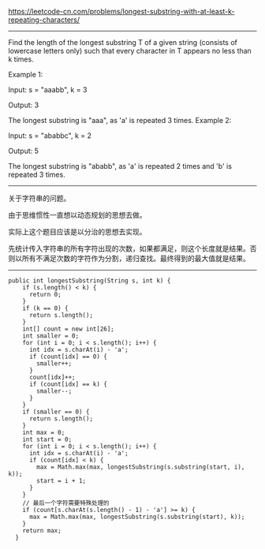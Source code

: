https://leetcode-cn.com/problems/longest-substring-with-at-least-k-repeating-characters/

---

Find the length of the longest substring T of a given string (consists of lowercase letters only) such that every character in T appears no less than k times.

Example 1:

Input:
s = "aaabb", k = 3

Output:
3

The longest substring is "aaa", as 'a' is repeated 3 times.
Example 2:

Input:
s = "ababbc", k = 2

Output:
5

The longest substring is "ababb", as 'a' is repeated 2 times and 'b' is repeated 3 times.

---

关于字符串的问题。

由于思维惯性一直想以动态规划的思想去做。

实际上这个题目应该是以分治的思想去实现。

先统计传入字符串的所有字符出现的次数，如果都满足，则这个长度就是结果。否则以所有不满足次数的字符作为分割，递归查找。最终得到的最大值就是结果。

---

```
public int longestSubstring(String s, int k) {
    if (s.length() < k) {
      return 0;
    }
    if (k == 0) {
      return s.length();
    }
    int[] count = new int[26];
    int smaller = 0;
    for (int i = 0; i < s.length(); i++) {
      int idx = s.charAt(i) - 'a';
      if (count[idx] == 0) {
        smaller++;
      }
      count[idx]++;
      if (count[idx] == k) {
        smaller--;
      }
    }
    if (smaller == 0) {
      return s.length();
    }
    int max = 0;
    int start = 0;
    for (int i = 0; i < s.length(); i++) {
      int idx = s.charAt(i) - 'a';
      if (count[idx] < k) {
        max = Math.max(max, longestSubstring(s.substring(start, i), k));
        start = i + 1;
      }
    }
    // 最后一个字符需要特殊处理的
    if (count[s.charAt(s.length() - 1) - 'a'] >= k) {
      max = Math.max(max, longestSubstring(s.substring(start), k));
    }
    return max;
  }
```
